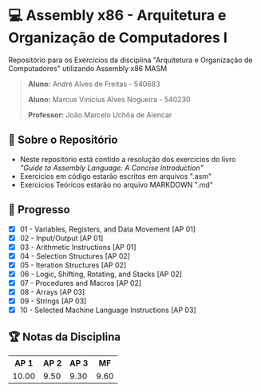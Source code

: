 # **💻 Assembly x86 - Arquitetura e Organização de Computadores I**

Repositório para os Exercícios da disciplina "Arquitetura e Organização de Computadores" utilizando Assembly x86 MASM

> <p><b>Aluno:</b> André Alves de Freitas - 540683</p>
> <p><b>Aluno:</b> Marcus Vinicius Alves Nogueira - 540230</p>
> <p><b>Professor:</b> João Marcelo Uchôa de Alencar<p>

## **📓 Sobre o Repositório**

- Neste repositório está contido a resolução dos exercicios do livro _"Guide to Assembly Language: A Concise Introduction"_
- Exercicios em código estarão escritos em arquivos ".asm"
- Exercicios Teóricos estarão no arquivo MARKDOWN ".md"

## **🎲 Progresso**

- [x] 01 - Variables, Registers, and Data Movement [AP 01]
- [x] 02 - Input/Output [AP 01]
- [x] 03 - Arithmetic Instructions [AP 01]
- [x] 04 - Selection Structures [AP 02]
- [x] 05 - Iteration Structures [AP 02]
- [x] 06 - Logic, Shifting, Rotating, and Stacks [AP 02]
- [x] 07 - Procedures and Macros [AP 02]
- [x] 08 - Arrays [AP 03]
- [x] 09 - Strings [AP 03]
- [x] 10 - Selected Machine Language Instructions [AP 03]

## **🏆 Notas da Disciplina**
  
  <table>
  <tr>
    <th>AP 1</th>
    <th>AP 2</th>
    <th>AP 3</th>
    <th>MF</th>
  </tr>
  <tr>
    <td>10.00</td>
    <td>9.50</td>
    <td>9.30</td>
    <td>9.60</td>
  </tr>
</table>
